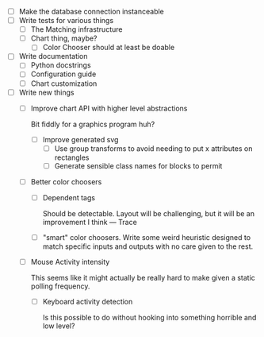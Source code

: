 * [ ] Make the database connection instanceable
* [ ] Write tests for various things
    * [ ] The Matching infrastructure
    * [ ] Chart thing, maybe?
        * [ ] Color Chooser should at least be doable
* [ ] Write documentation
    * [ ] Python docstrings
    * [ ] Configuration guide
    * [ ] Chart customization
* [ ] Write new things
    * [ ] Improve chart API with higher level abstractions

      Bit fiddly for a graphics program huh?
        * [ ] Improve generated svg
            * [ ] Use group transforms to avoid needing to put x attributes on rectangles
            * [ ] Generate sensible class names for blocks to permit 
    * [ ] Better color choosers
        * [ ] Dependent tags

          Should be detectable. Layout will be challenging, but it will be an improvement I think — Trace
        * [ ] "smart" color choosers. Write some weird heuristic designed to match specific inputs and outputs with no
          care given to the rest.
    * [ ] Mouse Activity intensity

      This seems like it might actually be really hard to make given a static polling frequency.
        * [ ] Keyboard activity detection

          Is this possible to do without hooking into something horrible and low level?